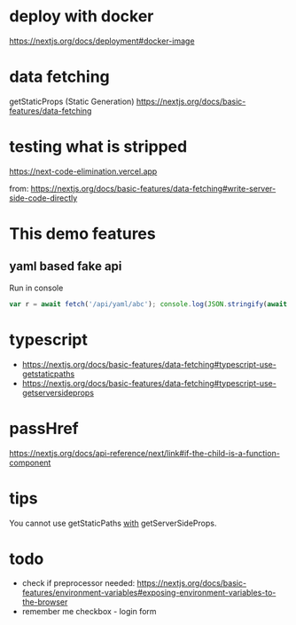 # deploy with docker

https://nextjs.org/docs/deployment#docker-image

# data fetching
getStaticProps (Static Generation)
https://nextjs.org/docs/basic-features/data-fetching

# testing what is stripped
https://next-code-elimination.vercel.app

from: https://nextjs.org/docs/basic-features/data-fetching#write-server-side-code-directly

# This demo features
## yaml based fake api

Run in console
```js
var r = await fetch('/api/yaml/abc'); console.log(JSON.stringify(await r.json(), null, 4))
```

# typescript
- https://nextjs.org/docs/basic-features/data-fetching#typescript-use-getstaticpaths
- https://nextjs.org/docs/basic-features/data-fetching#typescript-use-getserversideprops

# passHref
https://nextjs.org/docs/api-reference/next/link#if-the-child-is-a-function-component

# tips

You cannot use getStaticPaths [with](https://nextjs.org/docs/basic-features/data-fetching#technical-details-1) getServerSideProps.

# todo
- check if preprocessor needed: https://nextjs.org/docs/basic-features/environment-variables#exposing-environment-variables-to-the-browser
- remember me checkbox - login form
